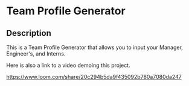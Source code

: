 # Team Profile Generator

## Description

This is a Team Profile Generator that allows you to input your Manager, Engineer's, and Interns. 

Here is also a link to a video demoing this project.

https://www.loom.com/share/20c294b5da9f435092b780a7080da247